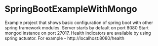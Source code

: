 # SpringBootExampleWithMongo
Example project that shows basic configuration of spring boot with other spring framework modules.
Server starts by default on port 8080
Start mongod instance on port 27017.
Health indicators are available by using spring actuator. For example - http://localhost:8080/health

